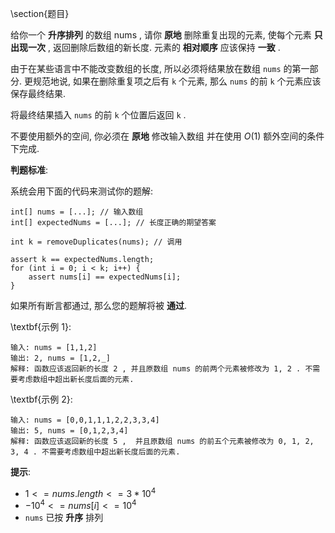 \section{题目}

给你一个 **升序排列** 的数组 nums , 请你 **原地** 删除重复出现的元素, 使每个元素 **只出现一次** , 返回删除后数组的新长度. 元素的 **相对顺序** 应该保持 **一致** . 

由于在某些语言中不能改变数组的长度, 所以必须将结果放在数组 `nums` 的第一部分. 更规范地说, 如果在删除重复项之后有 `k` 个元素, 那么 `nums` 的前 `k` 个元素应该保存最终结果. 

将最终结果插入 `nums` 的前 `k` 个位置后返回 `k` . 

不要使用额外的空间, 你必须在 **原地** 修改输入数组 并在使用 $O(1)$ 额外空间的条件下完成. 

**判题标准**:

系统会用下面的代码来测试你的题解:

```
int[] nums = [...]; // 输入数组
int[] expectedNums = [...]; // 长度正确的期望答案

int k = removeDuplicates(nums); // 调用

assert k == expectedNums.length;
for (int i = 0; i < k; i++) {
    assert nums[i] == expectedNums[i];
}
```

如果所有断言都通过, 那么您的题解将被 **通过**. 

\textbf{示例 1}: 

```
输入: nums = [1,1,2]
输出: 2, nums = [1,2,_]
解释: 函数应该返回新的长度 2 , 并且原数组 nums 的前两个元素被修改为 1, 2 . 不需要考虑数组中超出新长度后面的元素. 
```

\textbf{示例 2}: 

```
输入: nums = [0,0,1,1,1,2,2,3,3,4]
输出: 5, nums = [0,1,2,3,4]
解释: 函数应该返回新的长度 5 ,  并且原数组 nums 的前五个元素被修改为 0, 1, 2, 3, 4 . 不需要考虑数组中超出新长度后面的元素. 
```

**提示**: 

- $1 <= nums.length <= 3 * 10^4$
- $-10^4 <= nums[i] <= 10^4$
- `nums` 已按 **升序** 排列